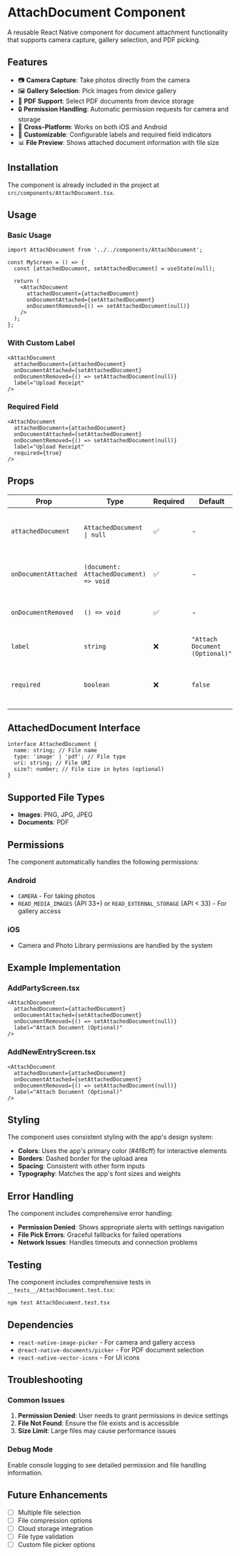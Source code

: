 # AttachDocument Component

A reusable React Native component for document attachment functionality that supports camera capture, gallery selection, and PDF picking.

## Features

- 📷 **Camera Capture**: Take photos directly from the camera
- 🖼️ **Gallery Selection**: Pick images from device gallery
- 📄 **PDF Support**: Select PDF documents from device storage
- 🔒 **Permission Handling**: Automatic permission requests for camera and storage
- 📱 **Cross-Platform**: Works on both iOS and Android
- 🎨 **Customizable**: Configurable labels and required field indicators
- 📊 **File Preview**: Shows attached document information with file size

## Installation

The component is already included in the project at `src/components/AttachDocument.tsx`.

## Usage

### Basic Usage

```tsx
import AttachDocument from '../../components/AttachDocument';

const MyScreen = () => {
  const [attachedDocument, setAttachedDocument] = useState(null);

  return (
    <AttachDocument
      attachedDocument={attachedDocument}
      onDocumentAttached={setAttachedDocument}
      onDocumentRemoved={() => setAttachedDocument(null)}
    />
  );
};
```

### With Custom Label

```tsx
<AttachDocument
  attachedDocument={attachedDocument}
  onDocumentAttached={setAttachedDocument}
  onDocumentRemoved={() => setAttachedDocument(null)}
  label="Upload Receipt"
/>
```

### Required Field

```tsx
<AttachDocument
  attachedDocument={attachedDocument}
  onDocumentAttached={setAttachedDocument}
  onDocumentRemoved={() => setAttachedDocument(null)}
  label="Upload Receipt"
  required={true}
/>
```

## Props

| Prop                 | Type                                   | Required | Default                        | Description                                       |
| -------------------- | -------------------------------------- | -------- | ------------------------------ | ------------------------------------------------- |
| `attachedDocument`   | `AttachedDocument \| null`             | ✅       | -                              | The currently attached document or null           |
| `onDocumentAttached` | `(document: AttachedDocument) => void` | ✅       | -                              | Callback when a document is attached              |
| `onDocumentRemoved`  | `() => void`                           | ✅       | -                              | Callback when document is removed                 |
| `label`              | `string`                               | ❌       | `"Attach Document (Optional)"` | Label text for the component                      |
| `required`           | `boolean`                              | ❌       | `false`                        | Whether the field is required (adds \* indicator) |

## AttachedDocument Interface

```tsx
interface AttachedDocument {
  name: string; // File name
  type: 'image' | 'pdf'; // File type
  uri: string; // File URI
  size?: number; // File size in bytes (optional)
}
```

## Supported File Types

- **Images**: PNG, JPG, JPEG
- **Documents**: PDF

## Permissions

The component automatically handles the following permissions:

### Android

- `CAMERA` - For taking photos
- `READ_MEDIA_IMAGES` (API 33+) or `READ_EXTERNAL_STORAGE` (API < 33) - For gallery access

### iOS

- Camera and Photo Library permissions are handled by the system

## Example Implementation

### AddPartyScreen.tsx

```tsx
<AttachDocument
  attachedDocument={attachedDocument}
  onDocumentAttached={setAttachedDocument}
  onDocumentRemoved={() => setAttachedDocument(null)}
  label="Attach Document (Optional)"
/>
```

### AddNewEntryScreen.tsx

```tsx
<AttachDocument
  attachedDocument={attachedDocument}
  onDocumentAttached={setAttachedDocument}
  onDocumentRemoved={() => setAttachedDocument(null)}
  label="Attach Document (Optional)"
/>
```

## Styling

The component uses consistent styling with the app's design system:

- **Colors**: Uses the app's primary color (#4f8cff) for interactive elements
- **Borders**: Dashed border for the upload area
- **Spacing**: Consistent with other form inputs
- **Typography**: Matches the app's font sizes and weights

## Error Handling

The component includes comprehensive error handling:

- **Permission Denied**: Shows appropriate alerts with settings navigation
- **File Pick Errors**: Graceful fallbacks for failed operations
- **Network Issues**: Handles timeouts and connection problems

## Testing

The component includes comprehensive tests in `__tests__/AttachDocument.test.tsx`:

```bash
npm test AttachDocument.test.tsx
```

## Dependencies

- `react-native-image-picker` - For camera and gallery access
- `@react-native-documents/picker` - For PDF document selection
- `react-native-vector-icons` - For UI icons

## Troubleshooting

### Common Issues

1. **Permission Denied**: User needs to grant permissions in device settings
2. **File Not Found**: Ensure the file exists and is accessible
3. **Size Limit**: Large files may cause performance issues

### Debug Mode

Enable console logging to see detailed permission and file handling information.

## Future Enhancements

- [ ] Multiple file selection
- [ ] File compression options
- [ ] Cloud storage integration
- [ ] File type validation
- [ ] Custom file picker options

